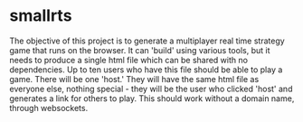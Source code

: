 # smallrts

The objective of this project is to generate a multiplayer real time strategy game that runs on the browser. It can 'build' using various tools, but it needs to produce a single html file which can be shared with no dependencies. Up to ten users who have this file should be able to play a game. There will be one 'host.' They will have the same html file as everyone else, nothing special - they will be the user who clicked 'host' and generates a link for others to play. This should work without a domain name, through websockets. 
